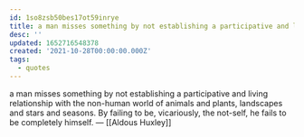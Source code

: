 ```yaml
---
id: 1so8zsb50bes17ot59inrye
title: a man misses something by not establishing a participative and living
desc: ''
updated: 1652716548378
created: '2021-10-28T00:00:00.000Z'
tags:
  - quotes
---
```


a man misses something by not establishing a participative and living relationship with the non-human world of animals and plants, landscapes and stars and seasons. By failing to be, vicariously, the not-self, he fails to be completely himself. — [[Aldous Huxley]]

